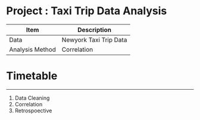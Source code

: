 # Project : Taxi Trip Data Analysis

| Item            | Description                |
|-----------------|----------------------------|
| Data            | Newyork Taxi Trip Data     |
| Analysis Method | Correlation                |

# Timetable
---
1. Data Cleaning
2. Correlation
3. Retrospoective
